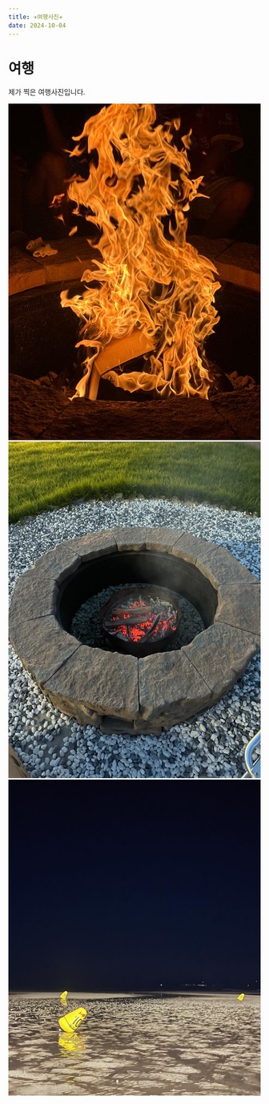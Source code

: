 ```yaml
---
title: ✈️여행사진✈️
date: 2024-10-04
---
```


# 여행

제가 찍은 여행사진입니다.

![여행](travel1.jpg)
![여행](travel2.jpg)
![여행](travel3.jpg)
